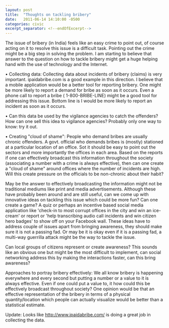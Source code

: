 ```yaml
---
layout: post
title:  "Thoughts on tackling bribery"
date:   2011-06-14 14:10:00 -0500
categories: civic
excerpt_separator: <!--endOfExcerpt-->
---
```


The issue of bribery (in India) feels like an easy crime to point out, of course acting on it to resolve this issue is a difficult task. Pointing out the crime might be a big step in solving the problem. I am starting to believe that answer to the question on how to tackle bribery might get a huge helping hand with the use of technology and the Internet.

•	Collecting data: Collecting data about incidents of bribery (claims) is very important. ipaidabribe.com is a good example in this direction. I believe that a mobile application would be a better tool for reporting bribery. One might be more likely to report a demand for bribe as soon as it occurs. Even a phone call to report a bribe ( 1-800-BRIBE-LINE) might be a good tool for addressing this issue. Bottom line is I would be more likely to report an incident as soon as it occurs.

•	Can this data be used by the vigilance agencies to catch the offenders? How can one sell this idea to vigilance agencies? Probably only one way to know: try it out.

•	Creating "cloud of shame": People who demand bribes are usually chronic offenders. A govt. official who demands bribes is (mostly) stationed at a particular location of an office. Sot it should be easy to point out the sectors and more importantly the offices in each area. Based on the reports if one can effectively broadcast this information throughout the society (associating a number with a crime is always effective), then can one create a "cloud of shame" around offices where the number of incidents are high. Will this create pressure on the officials to be non-chronic about their habit?

<!--endOfExcerpt-->

May be the answer to effectively broadcasting the information might not be traditional mediums like print and media advertisements. Although these have probably been around and are still useful, can we come up with innovative ideas on tackling this issue which could be more fun? Can one create a game? A quiz or perhaps an incentive based social media application like 'check-in to most corrupt offices in the city and win an ice-cream' or report or 'help transcribing audio call incidents and win citizen hero badges' to show off on your Facebook wall. These ideas have to address couple of issues apart from bringing awareness, they should make sure it is not a passing fad. Or may be it is okay even if it is a passing fad, a multi-way guerrilla attack might be the way to tackle the issue.

Can local groups of citizens represent or create awareness? This sounds like an obvious one but might be the most difficult to implement, can social networking address this by making the interactions faster, can this bring awareness? 

Approaches to portray bribery effectively: We all know bribery is happening everywhere and every second but putting a number or a value to it is always effective. Even if one could put a value to, it how could this be effectively broadcast throughout society? One opinion would be that an effective representation of the bribery in terms of a physical quantity/location which people can actually visualize would be better than a statistical estimate.

Update: Looks like http://www.ipaidabribe.com/ is doing a great job in collecting the data.

